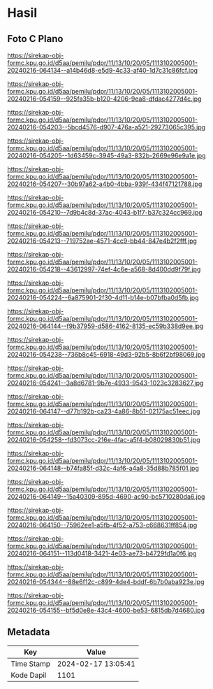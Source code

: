 # Hasil

## Foto C Plano

https://sirekap-obj-formc.kpu.go.id/d5aa/pemilu/pdpr/11/13/10/20/05/1113102005001-20240216-064134--a14b46d8-e5d9-4c33-af40-1d7c31c86fcf.jpg

https://sirekap-obj-formc.kpu.go.id/d5aa/pemilu/pdpr/11/13/10/20/05/1113102005001-20240216-054159--925fa35b-b120-4206-9ea8-dfdac4277d4c.jpg

https://sirekap-obj-formc.kpu.go.id/d5aa/pemilu/pdpr/11/13/10/20/05/1113102005001-20240216-054203--5bcd4576-d907-476a-a521-29273065c395.jpg

https://sirekap-obj-formc.kpu.go.id/d5aa/pemilu/pdpr/11/13/10/20/05/1113102005001-20240216-054205--1d63459c-3945-49a3-832b-2669e96e9a1e.jpg

https://sirekap-obj-formc.kpu.go.id/d5aa/pemilu/pdpr/11/13/10/20/05/1113102005001-20240216-054207--30b97a62-a4b0-4bba-939f-434f47121788.jpg

https://sirekap-obj-formc.kpu.go.id/d5aa/pemilu/pdpr/11/13/10/20/05/1113102005001-20240216-054210--7d9b4c8d-37ac-4043-b1f7-b37c324cc969.jpg

https://sirekap-obj-formc.kpu.go.id/d5aa/pemilu/pdpr/11/13/10/20/05/1113102005001-20240216-054213--719752ae-4571-4cc9-bb44-847e4b2f2fff.jpg

https://sirekap-obj-formc.kpu.go.id/d5aa/pemilu/pdpr/11/13/10/20/05/1113102005001-20240216-054218--43612997-74ef-4c6e-a568-8d400dd9f79f.jpg

https://sirekap-obj-formc.kpu.go.id/d5aa/pemilu/pdpr/11/13/10/20/05/1113102005001-20240216-054224--6a875901-2f30-4d11-b14e-b07bfba0d5fb.jpg

https://sirekap-obj-formc.kpu.go.id/d5aa/pemilu/pdpr/11/13/10/20/05/1113102005001-20240216-064144--f9b37959-d586-4162-8135-ec59b338d9ee.jpg

https://sirekap-obj-formc.kpu.go.id/d5aa/pemilu/pdpr/11/13/10/20/05/1113102005001-20240216-054238--736b8c45-6918-49d3-92b5-8b6f2bf98069.jpg

https://sirekap-obj-formc.kpu.go.id/d5aa/pemilu/pdpr/11/13/10/20/05/1113102005001-20240216-054241--3a8d6781-9b7e-4933-9543-1023c3283627.jpg

https://sirekap-obj-formc.kpu.go.id/d5aa/pemilu/pdpr/11/13/10/20/05/1113102005001-20240216-064147--d77b192b-ca23-4a86-8b51-02175ac51eec.jpg

https://sirekap-obj-formc.kpu.go.id/d5aa/pemilu/pdpr/11/13/10/20/05/1113102005001-20240216-054258--fd3073cc-216e-4fac-a5f4-b08029830b51.jpg

https://sirekap-obj-formc.kpu.go.id/d5aa/pemilu/pdpr/11/13/10/20/05/1113102005001-20240216-064148--b74fa85f-d32c-4af6-a4a8-35d88b785f01.jpg

https://sirekap-obj-formc.kpu.go.id/d5aa/pemilu/pdpr/11/13/10/20/05/1113102005001-20240216-064149--15a40309-895d-4690-ac90-bc5710280da6.jpg

https://sirekap-obj-formc.kpu.go.id/d5aa/pemilu/pdpr/11/13/10/20/05/1113102005001-20240216-064150--75962ee1-a5fb-4f52-a753-c668631ff854.jpg

https://sirekap-obj-formc.kpu.go.id/d5aa/pemilu/pdpr/11/13/10/20/05/1113102005001-20240216-064151--113d0418-3421-4e03-ae73-b4729fd1a0f6.jpg

https://sirekap-obj-formc.kpu.go.id/d5aa/pemilu/pdpr/11/13/10/20/05/1113102005001-20240216-054344--88e6f12c-c899-4de4-bddf-6b7b0aba923e.jpg

https://sirekap-obj-formc.kpu.go.id/d5aa/pemilu/pdpr/11/13/10/20/05/1113102005001-20240216-054155--bf5d0e8e-43c4-4600-be53-6815db7d4680.jpg


## Metadata

| Key        | Value               |
| ---------- | ------------------- |
| Time Stamp | 2024-02-17 13:05:41 |
| Kode Dapil | 1101                |



